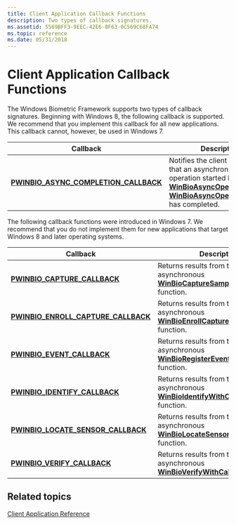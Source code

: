 ```yaml
---
title: Client Application Callback Functions
description: Two types of callback signatures.
ms.assetid: 5569BFF3-9EEC-42E6-8F63-0C569C68FA74
ms.topic: reference
ms.date: 05/31/2018
---
```


# Client Application Callback Functions

The Windows Biometric Framework supports two types of callback signatures. Beginning with Windows 8, the following callback is supported. We recommend that you implement this callback for all new applications. This callback cannot, however, be used in Windows 7.



| Callback                                                                                     | Description                                                                                                                                                                                                                        |
|----------------------------------------------------------------------------------------------|------------------------------------------------------------------------------------------------------------------------------------------------------------------------------------------------------------------------------------|
| [**PWINBIO\_ASYNC\_COMPLETION\_CALLBACK**](/windows/desktop/api/Winbio/nc-winbio-pwinbio_async_completion_callback)<br/> | Notifies the client application that an asynchronous operation started by using [**WinBioAsyncOpenSession**](/windows/desktop/api/Winbio/nf-winbio-winbioasyncopensession) or [**WinBioAsyncOpenFramework**](/windows/desktop/api/Winbio/nf-winbio-winbioasyncopenframework) has completed.<br/> |



 

The following callback functions were introduced in Windows 7. We recommend that you do not implement them for new applications that target Windows 8 and later operating systems.



| Callback                                                                                 | Description                                                                                                                           |
|------------------------------------------------------------------------------------------|---------------------------------------------------------------------------------------------------------------------------------------|
| [**PWINBIO\_CAPTURE\_CALLBACK**](/windows/desktop/api/Winbio/nc-winbio-pwinbio_capture_callback)<br/>                | Returns results from the asynchronous [**WinBioCaptureSampleWithCallback**](/windows/desktop/api/Winbio/nf-winbio-winbiocapturesamplewithcallback) function.<br/> |
| [**PWINBIO\_ENROLL\_CAPTURE\_CALLBACK**](/windows/desktop/api/Winbio/nc-winbio-pwinbio_enroll_capture_callback)<br/> | Returns results from the asynchronous [**WinBioEnrollCaptureWithCallback**](/windows/desktop/api/Winbio/nf-winbio-winbioenrollcapturewithcallback) function.<br/> |
| [**PWINBIO\_EVENT\_CALLBACK**](/windows/desktop/api/Winbio/nc-winbio-pwinbio_event_callback)<br/>                    | Returns results from the asynchronous [**WinBioRegisterEventMonitor**](/windows/desktop/api/Winbio/nf-winbio-winbioregistereventmonitor) function.<br/>           |
| [**PWINBIO\_IDENTIFY\_CALLBACK**](/windows/desktop/api/Winbio/nc-winbio-pwinbio_identify_callback)<br/>              | Returns results from the asynchronous [**WinBioIdentifyWithCallback**](/windows/desktop/api/Winbio/nf-winbio-winbioidentifywithcallback) function.<br/>           |
| [**PWINBIO\_LOCATE\_SENSOR\_CALLBACK**](/windows/desktop/api/Winbio/nc-winbio-pwinbio_locate_sensor_callback)<br/>   | Returns results from the asynchronous [**WinBioLocateSensorWithCallback**](/windows/desktop/api/Winbio/nf-winbio-winbiolocatesensorwithcallback) function.<br/>   |
| [**PWINBIO\_VERIFY\_CALLBACK**](/windows/desktop/api/Winbio/nc-winbio-pwinbio_verify_callback)<br/>                  | Returns results from the asynchronous [**WinBioVerifyWithCallback**](/windows/desktop/api/Winbio/nf-winbio-winbioverifywithcallback) function.<br/>               |



 

## Related topics

<dl> <dt>

[Client Application Reference](client-application-reference.md)
</dt> </dl>

 

 





